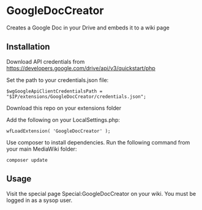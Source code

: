# GoogleDocCreator

Creates a Google Doc in your Drive and embeds it to a wiki page

## Installation

Download API credentials from https://developers.google.com/drive/api/v3/quickstart/php

Set the path to your credentials.json file:

    $wgGoogleApiClientCredentialsPath = "$IP/extensions/GoogleDocCreator/credentials.json";

Download this repo on your extensions folder

Add the following on your LocalSettings.php: 

    wfLoadExtension( 'GoogleDocCreator' );

Use composer to install dependencies. Run the following command from your main MediaWiki folder:

    composer update

## Usage

Visit the special page Special:GoogleDocCreator on your wiki. You must be logged in as a sysop user.
